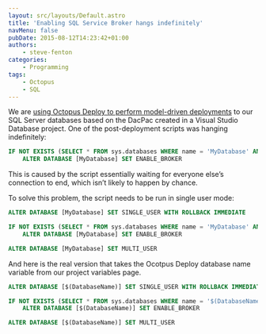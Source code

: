 ```yaml
---
layout: src/layouts/Default.astro
title: 'Enabling SQL Service Broker hangs indefinitely'
navMenu: false
pubDate: 2015-08-12T14:23:42+01:00
authors:
    - steve-fenton
categories:
    - Programming
tags:
    - Octopus
    - SQL
---
```


We are [using Octopus Deploy to perform model-driven deployments](/2015/06/packaging-visual-studio-database-project-with-octopack/) to our SQL Server databases based on the DacPac created in a Visual Studio Database project. One of the post-deployment scripts was hanging indefinitely:

```sql
IF NOT EXISTS (SELECT * FROM sys.databases WHERE name = 'MyDatabase' AND is_broker_enabled = 1)
    ALTER DATABASE [MyDatabase] SET ENABLE_BROKER
```
This is caused by the script essentially waiting for everyone else’s connection to end, which isn’t likely to happen by chance.

To solve this problem, the script needs to be run in single user mode:

```sql
ALTER DATABASE [MyDatabase] SET SINGLE_USER WITH ROLLBACK IMMEDIATE

IF NOT EXISTS (SELECT * FROM sys.databases WHERE name = 'MyDatabase' AND is_broker_enabled = 1)
    ALTER DATABASE [MyDatabase] SET ENABLE_BROKER

ALTER DATABASE [MyDatabase] SET MULTI_USER
```

And here is the real version that takes the Ocotpus Deploy database name variable from our project variables page.

```sql
ALTER DATABASE [$(DatabaseName)] SET SINGLE_USER WITH ROLLBACK IMMEDIATE

IF NOT EXISTS (SELECT * FROM sys.databases WHERE name = '$(DatabaseName)' AND is_broker_enabled = 1)
    ALTER DATABASE [$(DatabaseName)] SET ENABLE_BROKER

ALTER DATABASE [$(DatabaseName)] SET MULTI_USER
```